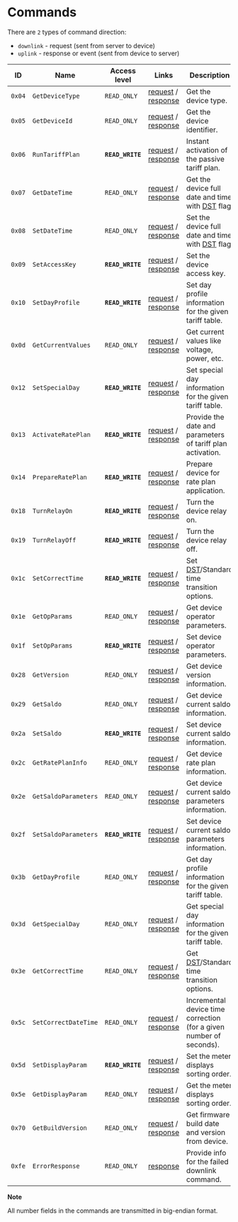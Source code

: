 # Commands

There are `2` types of command direction:

- `downlink` - request (sent from server to device)
- `uplink` - response or event (sent from device to server)

| ID     | Name                 | Access level     | Links                                                                                                                         | Description                                                                                            |
| ------ | -------------------- | ---------------- | ----------------------------------------------------------------------------------------------------------------------------- | ------------------------------------------------------------------------------------------------------ |
| `0x04` | `GetDeviceType`      | `READ_ONLY`      | [request](../../mtx1/commands/GetDeviceType.md#request) / [response](../../mtx1/commands/GetDeviceType.md#response)           | Get the device type.                                                                                   |
| `0x05` | `GetDeviceId`        | `READ_ONLY`      | [request](../../mtx1/commands/GetDeviceId.md#request) / [response](../../mtx1/commands/GetDeviceId.md#response)               | Get the device identifier.                                                                             |
| `0x06` | `RunTariffPlan`      | **`READ_WRITE`** | [request](../../mtx1/commands/RunTariffPlan.md#request) / [response](../../mtx1/commands/RunTariffPlan.md#response)           | Instant activation of the passive tariff plan.                                                         |
| `0x07` | `GetDateTime`        | `READ_ONLY`      | [request](../../mtx1/commands/GetDateTime.md#request) / [response](../../mtx1/commands/GetDateTime.md#response)               | Get the device full date and time with [DST](https://en.wikipedia.org/wiki/Daylight_saving_time) flag. |
| `0x08` | `SetDateTime`        | `READ_ONLY`      | [request](../../mtx1/commands/SetDateTime.md#request) / [response](../../mtx1/commands/SetDateTime.md#response)               | Set the device full date and time with [DST](https://en.wikipedia.org/wiki/Daylight_saving_time) flag. |
| `0x09` | `SetAccessKey`       | **`READ_WRITE`** | [request](../../mtx1/commands/SetAccessKey.md#request) / [response](../../mtx1/commands/SetAccessKey.md#response)             | Set the device access key.                                                                             |
| `0x10` | `SetDayProfile`      | **`READ_WRITE`** | [request](../../mtx1/commands/SetDayProfile.md#request) / [response](../../mtx1/commands/SetDayProfile.md#response)           | Set day profile information for the given tariff table.                                                |
| `0x0d` | `GetCurrentValues`   | `READ_ONLY`      | [request](../../mtx1/commands/GetCurrentValues.md#request) / [response](./GetCurrentValues.md#response)                       | Get current values like voltage, power, etc.                                                           |
| `0x12` | `SetSpecialDay`      | **`READ_WRITE`** | [request](../../mtx1/commands/SetSpecialDay.md#request) / [response](../../mtx1/commands/SetSpecialDay.md#response)           | Set special day information for the given tariff table.                                                |
| `0x13` | `ActivateRatePlan`   | **`READ_WRITE`** | [request](../../mtx1/commands/ActivateRatePlan.md#request) / [response](../../mtx1/commands/ActivateRatePlan.md#response)     | Provide the date and parameters of tariff plan activation.                                             |
| `0x14` | `PrepareRatePlan`    | **`READ_WRITE`** | [request](../../mtx1/commands/PrepareRatePlan.md#request) / [response](../../mtx1/commands/PrepareRatePlan.md#response)       | Prepare device for rate plan application.                                                              |
| `0x18` | `TurnRelayOn`        | **`READ_WRITE`** | [request](../../mtx1/commands/TurnRelayOn.md#request) / [response](../../mtx1/commands/TurnRelayOn.md#response)               | Turn the device relay on.                                                                              |
| `0x19` | `TurnRelayOff`       | **`READ_WRITE`** | [request](../../mtx1/commands/TurnRelayOff.md#request) / [response](../../mtx1/commands/TurnRelayOff.md#response)             | Turn the device relay off.                                                                             |
| `0x1c` | `SetCorrectTime`     | **`READ_WRITE`** | [request](../../mtx1/commands/SetCorrectTime.md#request) / [response](../../mtx1/commands/SetCorrectTime.md#response)         | Set [DST](https://en.wikipedia.org/wiki/Daylight_saving_time)/Standard time transition options.        |
| `0x1e` | `GetOpParams`        | `READ_ONLY`      | [request](./GetOpParams.md#request) / [response](./GetOpParams.md#response)                                                   | Get device operator parameters.                                                                        |
| `0x1f` | `SetOpParams`        | **`READ_WRITE`** | [request](./SetOpParams.md#request) / [response](./SetOpParams.md#response)                                                   | Set device operator parameters.                                                                        |
| `0x28` | `GetVersion`         | `READ_ONLY`      | [request](../../mtx1/commands/GetVersion.md#request) / [response](../../mtx1/commands/GetVersion.md#response)                 | Get device version information.                                                                        |
| `0x29` | `GetSaldo`           | `READ_ONLY`      | [request](../../mtx1/commands/GetSaldo.md#request) / [response](../../mtx1/commands/GetSaldo.md#response)                     | Get device current saldo information.                                                                  |
| `0x2a` | `SetSaldo`           | **`READ_WRITE`** | [request](../../mtx1/commands/SetSaldo.md#request) / [response](../../mtx1/commands/SetSaldo.md#response)                     | Set device current saldo information.                                                                  |
| `0x2c` | `GetRatePlanInfo`    | `READ_ONLY`      | [request](../../mtx1/commands/GetRatePlanInfo.md#request) / [response](../../mtx1/commands/GetRatePlanInfo.md#response)       | Get device rate plan information.                                                                      |
| `0x2e` | `GetSaldoParameters` | `READ_ONLY`      | [request](../../mtx1/commands/GetSaldoParameters.md#request) / [response](../../mtx1/commands/GetSaldoParameters.md#response) | Get device current saldo parameters information.                                                       |
| `0x2f` | `SetSaldoParameters` | **`READ_WRITE`** | [request](../../mtx1/commands/SetSaldoParameters.md#request) / [response](../../mtx1/commands/SetSaldoParameters.md#response) | Set device current saldo parameters information.                                                       |
| `0x3b` | `GetDayProfile`      | `READ_ONLY`      | [request](../../mtx1/commands/GetDayProfile.md#request) / [response](../../mtx1/commands/GetDayProfile.md#response)           | Get day profile information for the given tariff table.                                                |
| `0x3d` | `GetSpecialDay`      | `READ_ONLY`      | [request](../../mtx1/commands/GetSpecialDay.md#request) / [response](../../mtx1/commands/GetSpecialDay.md#response)           | Get special day information for the given tariff table.                                                |
| `0x3e` | `GetCorrectTime`     | `READ_ONLY`      | [request](../../mtx1/commands/GetCorrectTime.md#request) / [response](../../mtx1/commands/GetCorrectTime.md#response)         | Get [DST](https://en.wikipedia.org/wiki/Daylight_saving_time)/Standard time transition options.        |
| `0x5c` | `SetCorrectDateTime` | `READ_ONLY`      | [request](../../mtx1/commands/SetCorrectDateTime.md#request) / [response](../../mtx1/commands/SetCorrectDateTime.md#response) | Incremental device time correction (for a given number of seconds).                                    |
| `0x5d` | `SetDisplayParam`    | **`READ_WRITE`** | [request](./SetDisplayParam.md#request) / [response](../../mtx1/commands/SetDisplayParam.md#response)                         | Set the meter displays sorting order.                                                                  |
| `0x5e` | `GetDisplayParam`    | `READ_ONLY`      | [request](./GetDisplayParam.md#request) / [response](./GetDisplayParam.md#response)                                           | Get the meter displays sorting order.                                                                  |
| `0x70` | `GetBuildVersion`    | `READ_ONLY`      | [request](../../mtx1/commands/GetBuildVersion.md#request) / [response](../../mtx1/commands/GetBuildVersion.md#response)       | Get firmware build date and version from device.                                                       |
| `0xfe` | `ErrorResponse`      | `READ_ONLY`      | [response](../../mtx1/commands/ErrorResponse.md#response)                                                                     | Provide info for the failed downlink command.                                                          |


**Note**

All number fields in the commands are transmitted in big-endian format.
